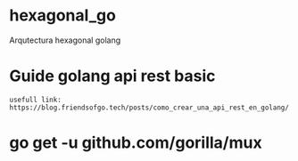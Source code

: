 # hexagonal_go

Arqutectura hexagonal golang 

# Guide golang api rest basic

    usefull link: https://blog.friendsofgo.tech/posts/como_crear_una_api_rest_en_golang/

# go get -u github.com/gorilla/mux